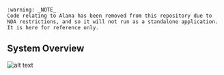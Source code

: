 ```
:warning: _NOTE_
Code relating to Alana has been removed from this repository due to NDA restrictions, and so it will not run as a standalone application. It is here for reference only.
```

## System Overview

![alt text](https://i.imgur.com/XgJ67If.png)
